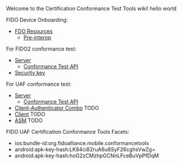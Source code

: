 Welcome to the Certification Conformance Test Tools wiki!
hello world

FIDO Device Onboarding: 

- [FDO Resources](./FDO/README.md)
  + [Pre-interop](./FDO/Pre-Interop)

For FIDO2 conformance test:

 - [Server](./FIDO2/Server)
   + [Conformance Test API](./FIDO2/Server/Conformance-Test-API.md)
 - [Security key](./FIDO2/Authenticator/)

For UAF conformance test:

 - [Server](./UAF/Server)
   + [Conformance Test API](./UAF/Server/Conformance-Test-API.md)
 - [Client-Authenticator Combo](./UAF/Client-Authr-Combo/) TODO
 - [Client](./UAF/Client/) TODO
 - [ASM](./UAF/ASM/) TODO
 
 
FIDO UAF Certification Conformance Tools Facets:

- ios:bundle-id:org.fidoalliance.mobile.conformancetools
- android:apk-key-hash:LK84ci82ruA6u8SyF26cghsVwZg=
- android:apk-key-hash:hoG2zCMzhpGCNnLFceBuVpPfDqM
